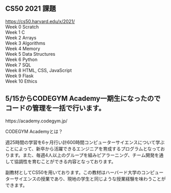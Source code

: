 <h2>CS50 2021 課題</h2>

https://cs50.harvard.edu/x/2021/<br/>
Week 0 Scratch<br />
Week 1 C<br />
Week 2 Arrays<br />
Week 3 Algorithms<br />
Week 4 Memory<br />
Week 5 Data Structures<br />
Week 6 Python<br />
Week 7 SQL<br />
Week 8 HTML, CSS, JavaScript<br />
Week 9 Flask<br />
Week 10 Ethics


<h2>5/15からCODEGYM Academy一期生になったのでコードの管理を一括で行います。</h2>
https://academy.codegym.jp/<br />
<p>CODEGYM Academyとは？</p>
<p>週25時間の学習を6ヶ月行い計600時間コンピューターサイエンスについて学ぶことによって、新卒から活躍できるエンジニアを育成するプログラムとなっております。また、毎週4人以上のグループを組みピアラーニング、チーム開発を通して協調性を育むことができる内容となっております。</p>
<p>副教材としてCS50を用いております。この教材はハーバード大学のコンピューターサイエンスの授業であり、現地の学生と同じような授業経験を味わうことができます。</p>


